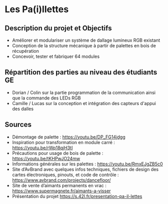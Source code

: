 # Les Pa(i)llettes

## Description du projet et Objectifs

+ Améliorer et modulariser un système de dallage lumineux RGB existant
+ Conception de la structure mécanique à partir de palettes en bois de récupération
+ Concevoir, tester et fabriquer 64 modules

## Répartition des parties au niveau des étudiants GE

+ Dorian / Colin sur la partie programmation de la communication ainsi que la commande des LEDs RGB
+ Camille / Lucas sur la conception et intégration des capteurs d'appui des dalles

## Sources

+ Démontage de palette : <https://youtu.be/DP_FG14jdgg>
+ Inspiration pour transformation en module carré : <https://youtu.be/rWp18qjH3tI>
+ Précautions pour usage de bois de palette : <https://youtu.be/tKHPwJO24mw>
+ Informations générales sur les palettes : <https://youtu.be/RmxEJgZB5c0>
+ Site d’AvBrand avec quelques infos techniques, fichiers de design des cartes électroniques, pinouts, et code de contrôle : <https://www.avbrand.com/projects/dancefloor/>
+ Site de vente d’aimants permanents en vrac : <https://www.supermagnete.fr/aimants-a-visser>
+ Présentation du projet <https://s.42l.fr/presentation-pa-il-lettes>
